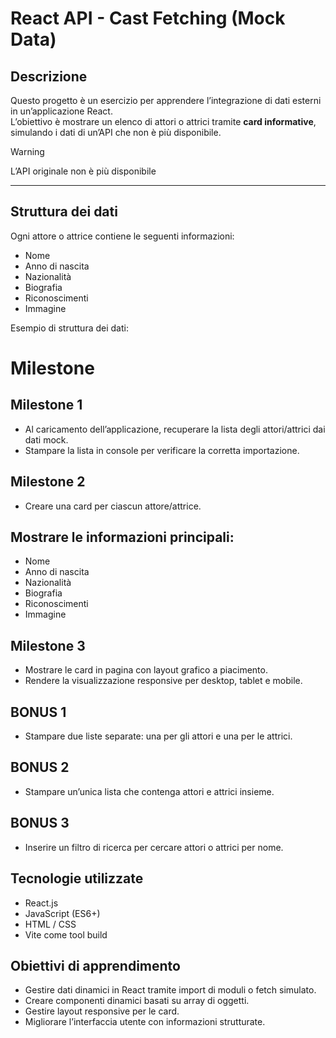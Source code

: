 # React API - Cast Fetching (Mock Data)

## Descrizione
Questo progetto è un esercizio per apprendere l’integrazione di dati esterni in un’applicazione React.  
L’obiettivo è mostrare un elenco di attori o attrici tramite **card informative**, simulando i dati di un’API che non è più disponibile.

> [!WARNING]
> L’API originale non è più disponibile

---

## Struttura dei dati
Ogni attore o attrice contiene le seguenti informazioni:
- Nome
- Anno di nascita
- Nazionalità
- Biografia
- Riconoscimenti
- Immagine

Esempio di struttura dei dati:

# Milestone
## Milestone 1

- Al caricamento dell’applicazione, recuperare la lista degli attori/attrici dai dati mock.
- Stampare la lista in console per verificare la corretta importazione.

## Milestone 2
- Creare una card per ciascun attore/attrice.

## Mostrare le informazioni principali:

- Nome
- Anno di nascita
- Nazionalità
- Biografia
- Riconoscimenti
- Immagine

## Milestone 3
- Mostrare le card in pagina con layout grafico a piacimento.
- Rendere la visualizzazione responsive per desktop, tablet e mobile.

## BONUS 1
- Stampare due liste separate: una per gli attori e una per le attrici.

## BONUS 2
- Stampare un’unica lista che contenga attori e attrici insieme.

## BONUS 3
- Inserire un filtro di ricerca per cercare attori o attrici per nome.

## Tecnologie utilizzate
- React.js
- JavaScript (ES6+)
- HTML / CSS
- Vite come tool build

## Obiettivi di apprendimento

- Gestire dati dinamici in React tramite import di moduli o fetch simulato.
- Creare componenti dinamici basati su array di oggetti.
- Gestire layout responsive per le card.
- Migliorare l’interfaccia utente con informazioni strutturate.
